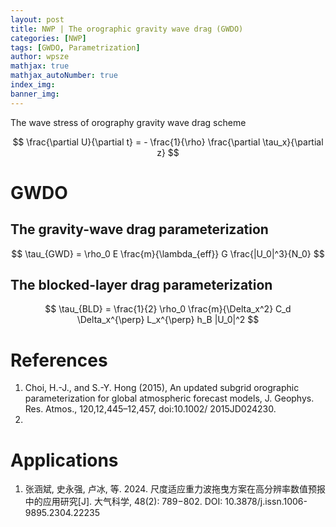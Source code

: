 ```yaml
---
layout: post
title: NWP | The orographic gravity wave drag (GWDO)
categories: [NWP]
tags: [GWDO, Parametrization]
author: wpsze
mathjax: true
mathjax_autoNumber: true
index_img: 
banner_img: 
---
```


The wave stress of orography gravity wave drag scheme

$$
\frac{\partial U}{\partial t} = - \frac{1}{\rho} \frac{\partial \tau_x}{\partial z}
$$

# GWDO

## The gravity-wave drag parameterization

$$
\tau_{GWD} = \rho_0 E \frac{m}{\lambda_{eff}} G \frac{|U_0|^3}{N_0} 
$$

## The blocked-layer drag parameterization

$$
\tau_{BLD} = \frac{1}{2} \rho_0 \frac{m}{\Delta_x^2} C_d \Delta_x^{\perp} L_x^{\perp} h_B |U_0|^2
$$



# References

1. Choi, H.-J., and S.-Y. Hong (2015), An updated subgrid orographic parameterization for global atmospheric forecast models, J. Geophys. Res. Atmos., 120,12,445–12,457, doi:10.1002/ 2015JD024230.
2. 

# Applications

1. 张涵斌, 史永强, 卢冰, 等. 2024. 尺度适应重力波拖曳方案在高分辨率数值预报中的应用研究[J]. 大气科学, 48(2): 789−802. DOI:  10.3878/j.issn.1006-9895.2304.22235

